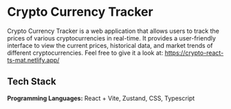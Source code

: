 # Crypto Currency Tracker

Crypto Currency Tracker is a web application that allows users to track the prices of various cryptocurrencies in real-time. It provides a user-friendly interface to view the current prices, historical data, and market trends of different cryptocurrencies.
Feel free to give it a look at: https://crypto-react-ts-mat.netlify.app/

## Tech Stack

**Programming Languages:** React + Vite, Zustand, CSS, Typescript
